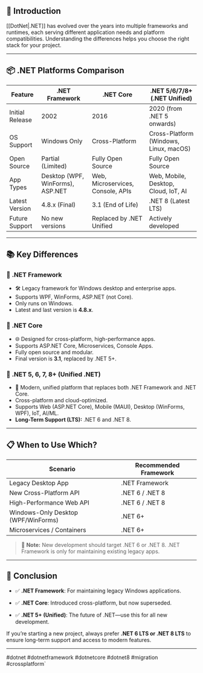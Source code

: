## 📌 **Introduction**

[[DotNet|.NET]] has evolved over the years into multiple frameworks and runtimes, each serving different application needs and platform compatibilities. Understanding the differences helps you choose the right stack for your project.

---

## 📦 **.NET Platforms Comparison**

| Feature         | .NET Framework                   | .NET Core                         | .NET 5/6/7/8+ (.NET Unified)           |
| --------------- | -------------------------------- | --------------------------------- | -------------------------------------- |
| Initial Release | 2002                             | 2016                              | 2020 (from .NET 5 onwards)             |
| OS Support      | Windows Only                     | Cross-Platform                    | Cross-Platform (Windows, Linux, macOS) |
| Open Source     | Partial (Limited)                | Fully Open Source                 | Fully Open Source                      |
| App Types       | Desktop (WPF, WinForms), ASP.NET | Web, Microservices, Console, APIs | Web, Mobile, Desktop, Cloud, IoT, AI   |
| Latest Version  | 4.8.x (Final)                    | 3.1 (End of Life)                 | .NET 8 (Latest LTS)                    |
| Future Support  | No new versions                  | Replaced by .NET Unified          | Actively developed                     |

---

## 📚 **Key Differences**

### 📖 **.NET Framework**

- 🛠️ Legacy framework for Windows desktop and enterprise apps.
- Supports WPF, WinForms, ASP.NET (not Core).
- Only runs on Windows.
- Latest and last version is **4.8.x**.
    

### 📖 **.NET Core**

- 🌐 Designed for cross-platform, high-performance apps.
- Supports ASP.NET Core, Microservices, Console Apps.
- Fully open source and modular.
- Final version is **3.1**, replaced by .NET 5+.

### 📖 **.NET 5, 6, 7, 8+ (Unified .NET)**

- 🚀 Modern, unified platform that replaces both .NET Framework and .NET Core.
- Cross-platform and cloud-optimized.
- Supports Web (ASP.NET Core), Mobile (MAUI), Desktop (WinForms, WPF), IoT, AI/ML.
- **Long-Term Support (LTS):** .NET 6 and .NET 8.

---

## 📋 **When to Use Which?**

|Scenario|Recommended Framework|
|---|---|
|Legacy Desktop App|.NET Framework|
|New Cross-Platform API|.NET 6 / .NET 8|
|High-Performance Web API|.NET 6 / .NET 8|
|Windows-Only Desktop (WPF/WinForms)|.NET 6+|
|Microservices / Containers|.NET 6+|

> 📌 **Note:** New development should target .NET 6 or .NET 8. .NET Framework is only for maintaining existing legacy apps.

---

## 🚀 **Conclusion**

- ✅ **.NET Framework**: For maintaining legacy Windows applications.
    
- ✅ **.NET Core**: Introduced cross-platform, but now superseded.
    
- ✅ **.NET 5+ (Unified)**: The future of .NET—use this for all new development.
    

If you’re starting a new project, always prefer **.NET 6 LTS or .NET 8 LTS** to ensure long-term support and access to modern features.

---
 
#dotnet #dotnetframework #dotnetcore #dotnet8 #migration #crossplatform`